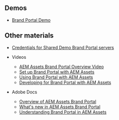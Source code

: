 <!-- CLOUD-SERVICE_INSTRUCTIONS -->

<!-- QUICKSTART_INSTRUCTIONS -->

<!-- 65_INSTRUCTIONS -->

## Demos

* [Brand Portal Demo](https://internal.adobedemo.com/content/demo-hub/en/demos/external/aem-assets-brand-portal.html)

## Other materials

* [Credentials for Shared Demo Brand Portal servers](https://wiki.corp.adobe.com/display/AdobeDAM/Brand+Portal+demo+instances)

* Videos
    * [AEM Assets Brand Portal Overview Video](https://helpx.adobe.com/experience-manager/kt/eseminars/gems/aem-brand-portal.html)
    * [Set up Brand Portal with AEM Assets](https://helpx.adobe.com/experience-manager/kt/assets/using/brand-portal-technical-video-setup.html)
    * [Using Brand Portal with AEM Assets](https://helpx.adobe.com/experience-manager/kt/assets/using/brand-portal-feature-video-use.html)
    * [Developing for Brand Portal with AEM Assets](https://helpx.adobe.com/experience-manager/kt/assets/using/brand-portal-technical-video-develop.html)
* Adobe Docs
    * [Overview of AEM Assets Brand Portal](https://helpx.adobe.com/experience-manager/brand-portal/using/brand-portal.html)
    * [What's new in AEM Assets Brand Portal](https://helpx.adobe.com/experience-manager/brand-portal/using/whats-new.html)
    * [Understanding Brand Portal in AEM Assets](https://helpx.adobe.com/experience-manager/kt/assets/using/brand-portal-article-understand.html)

